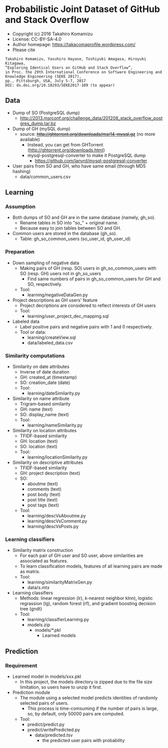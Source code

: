 # Probabilistic Joint Dataset of GitHub and Stack Overflow

* Copyright (c) 2016 Takahiro Komamizu
* License: CC-BY-SA-4.0
* Author homepage: https://takacomaprofile.wordpress.com/
* Please cite
```
Takahiro Komamizu, Yasuhiro Hayase, Toshiyuki Amagasa, Hiroyuki Kitagawa, 
“Exploring Identical Users on GitHub and Stack Overflow”, 
in Proc. the 29th International Conference on Software Engineering and Knowledge Engineering (SEKE 2017), 
pp., Pittsburgh, USA, July 5-7, 2017
DOI: dx.doi.org/10.18293/SEKE2017-109 (to appear)
```

## Data 
- Dump of SO (PostgreSQL dump)
  - http://2013.msrconf.org/challenge_data/201208_stack_overflow_postgres_dump.tar.bz
- Dump of GH (mySQL dump)
  - source: ~~http://ghtorrent.org/downloads/msr14-mysql.gz~~ (no more available)
  	- Instead, you can get from GHTorrent (http://ghtorrent.org/downloads.html)
	- mysql-postgresql-converter to make it PostgreSQL dump
		- https://github.com/lanyrd/mysql-postgresql-converter
- User pairs from SO and GH, who have same email (through MD5 hashing)
  - data/common_users.csv


## Learning

### Assumption
- Both dumps of SO and GH are in the same database (namely, gh_so).
	- Rename tables in SO into "so_" + original name.
	- Because easy to join tables between SO and GH.
- Common users are stored in the database (gh_so).
	- Table: gh_so_common_users (so_user_id, gh_user_id) 

### Preparation
- Down sampling of negative data
	- Making pairs of GH (resp. SO) users in gh_so_common_users with SO (resp. GH) users not in gh_so_users 
		- Find same numbers of pairs in gh_so_common_users for GH and SO, respectively.
	- Tool:
		- learning/negativeDataGen.py
- Project descriptions as GH users' feature
	- Project decriptions are considered to reflect interests of GH users 
	- Tool:
		- learning/user_project_dec_mapping.sql
- Labeled data
	- Label positive pairs and negative pairs with 1 and 0 respectively.
	- Tool or data:
		- learning/createView.sql
		- data/labeled_data.csv

### Similarity computations
- Similarity on date attributes
	- Inverse of date duration
	- GH: created_at (timestamp)
	- SO: creation_date (date)
	- Tool:
		- learning/dateSimilarity.py
- Similarity on name attribute
	- Trigram-based similarity
	- GH: name (text)
	- SO: display_name (text)
	- Tool:
		- learning/nameSimilarity.py
- Similarity on location attributes
	- TFIDF-based similarity 
	- GH: location (text)
	- SO: location (text)
	- Tool:
		- learning/locationSimilarity.py
- Similarity on descriptive attributes
	- TFIDF-based similarity
	- GH: project description (text)
	- SO:
		- aboutme (text)
		- comments (text)
		- post body (text)
		- post title (text)
		- post tags (text)
	- Tool:
		- learning/descVsAboutme.py
		- learning/descVsComment.py
		- learning/descVsPosts.py

### Learning classifiers
- Similarity matrix construction
	- For each pair of GH user and SO user, above similarities are associated as features. 
	- To learn classification models, features of all learning pairs are made as matrix.
	- Tool:
		- learning/similarityMatrixGen.py
		- data/s.mtx
- Learning classifiers
	- Methods: linear regression (lr), k-nearest neighbor klnn), logistic regrassion (lg),
		random forest (rf), and gradient boosting decision tree (gndt)
	- Tool:
		- learning/classifierLearning.py
		- models.zip
			- models/*.pkl
				- Learned models


## Prediction

### Requirement
- Learned model in models/xxx.pkl
	- In this project, the models directory is zipped due to the file size limitation,
		so users have to unzip it first.
- Prediction module
	- The module using a selected model predicts identities of randomly selected pairs of users. 
		- This process is time-comsuming if the number of pairs is large, so, by default,
			only 50000 pairs are computed. 
	- Tool:
		- predict/predict.py
		- predict/writePredicted.py
			- data/predicted.tsv
				- the predicted user pairs with probability
